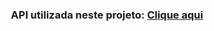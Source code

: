 <div align="center">
  
  ### API utilizada neste projeto: [Clique aqui](https://github.com/PabloValentin94/API_CEP)
  
</div>
